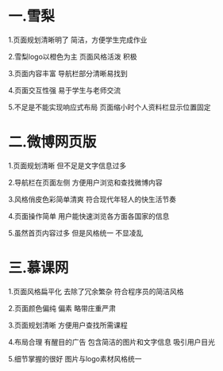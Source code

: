 # 一.雪梨  
1.页面规划清晰明了 简洁，方便学生完成作业 
  
2.雪梨logo以橙色为主 页面风格活泼 积极  
  
3.页面内容丰富 导航栏部分清晰易找到  
  
4.页面交互性强 易于学生与老师交流  
  
5.不足是不能实现响应式布局 页面缩小时个人资料栏显示位置固定  
  
# 二.微博网页版  
1.页面规划清晰 但不足是文字信息过多  
  
2.导航栏在页面左侧 方便用户浏览和查找微博内容  
  
3.风格俏皮色彩简单清爽 符合现代年轻人的快生活节奏  
  
4.页面操作简单 用户能快速浏览各方面各国家的信息  
  
5.虽然首页内容过多 但是风格统一 不显凌乱  
  
# 三.慕课网  
1.页面风格扁平化 去除了冗余繁杂 符合程序员的简洁风格  
  
2.页面颜色偏纯 偏素 略带庄重严肃  
  
3.页面规划清晰 方便用户查找所需课程  
  
4.布局合理 有醒目的广告 包含简洁的图片和文字信息 吸引用户目光  
  
5.细节掌握的很好   图片与logo素材风格统一

